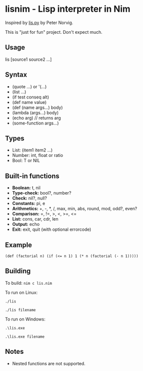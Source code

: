 lisnim - Lisp interpreter in Nim
================================

Inspired by [lis.py](http://norvig.com/lispy.html) by Peter Norvig.

This is "just for fun" project. Don't expect much.

Usage
-----

lis [source1 source2 ...]

Syntax
------

* (quote ...) or '(...)
* (list ...)
* (if test conseq alt)
* (def name value)
* (def (name args...) body)
* (lambda (args...) body)
* (echo arg) // returns arg
* (some-function args...)

Types
-----

* List: (item1 item2 ...)
* Number: int, float or ratio
* Bool: T or NIL

Built-in functions
------------------

* **Boolean:** t, nil
* **Type-check:** bool?, number?
* **Check:** nil?, null?
* **Constants:** pi, e
* **Arithmetics:** +, -, \*, /, max, min, abs, round, mod, odd?, even?
* **Comparison:** =, !=, >, <, >=, <=
* **List:** cons, car, cdr, len
* **Output:** echo
* **Exit:** exit, quit (with optional errorcode)

Example
-------

```
(def (factorial n) (if (<= n 1) 1 (* n (factorial (- n 1)))))
```

Building
--------

To build:
`nim c lis.nim`

To run on Linux:

`./lis`

`./lis filename`

To run on Windows:

`.\lis.exe`

`.\lis.exe filename`

Notes
-----

* Nested functions are not supported.
